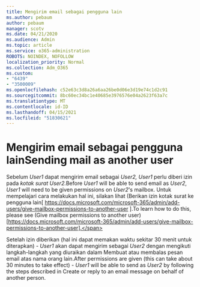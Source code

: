 ```yaml
---
title: Mengirim email sebagai pengguna lain
ms.author: pebaum
author: pebaum
manager: scotv
ms.date: 04/21/2020
ms.audience: Admin
ms.topic: article
ms.service: o365-administration
ROBOTS: NOINDEX, NOFOLLOW
localization_priority: Normal
ms.collection: Adm_O365
ms.custom:
- "6439"
- "3500009"
ms.openlocfilehash: c52e63c3d8a26a6aa26be0d06e3d19e74c1d2c91
ms.sourcegitcommit: 8bc60ec34bc1e40685e3976576e04a2623f63a7c
ms.translationtype: MT
ms.contentlocale: id-ID
ms.lasthandoff: 04/15/2021
ms.locfileid: "51830621"
---
```

# <a name="sending-mail-as-another-user"></a><span data-ttu-id="7cc44-102">Mengirim email sebagai pengguna lain</span><span class="sxs-lookup"><span data-stu-id="7cc44-102">Sending mail as another user</span></span>

<span data-ttu-id="7cc44-103">Sebelum *User1* dapat mengirim email sebagai *User2,* *User1* perlu diberi izin pada *kotak surat User2.*</span><span class="sxs-lookup"><span data-stu-id="7cc44-103">Before *User1* will be able to send email as *User2*, *User1* will need to be given permissions on *User2*'s mailbox.</span></span> <span data-ttu-id="7cc44-104">Untuk mempelajari cara melakukan hal ini, silakan lihat (Berikan izin kotak surat ke pengguna lain[ https://docs.microsoft.com/microsoft-365/admin/add-users/give-mailbox-permissions-to-another-user ].</span><span class="sxs-lookup"><span data-stu-id="7cc44-104">To learn how to do this, please see (Give mailbox permissions to another user)[https://docs.microsoft.com/microsoft-365/admin/add-users/give-mailbox-permissions-to-another-user].</span></span>

<span data-ttu-id="7cc44-105">Setelah izin diberikan (hal ini dapat memakan waktu sekitar 30 menit untuk diterapkan) - *User1* akan dapat mengirim sebagai *User2* dengan mengikuti langkah-langkah yang diuraikan dalam Membuat atau membalas pesan email atas nama orang lain.</span><span class="sxs-lookup"><span data-stu-id="7cc44-105">After permissions are given (this can take about 30 minutes to take effect) - *User1* will be able to send as *User2* by following the steps described in Create or reply to an email message on behalf of another person.</span></span>

